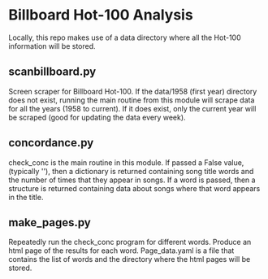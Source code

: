 # Billboard Hot-100 Analysis 

Locally, this repo makes use of a data directory where all the Hot-100
information will be stored.

## scanbillboard.py

Screen scraper for Billboard Hot-100.  If the data/1958 (first year)
directory does not exist, running the main routine from this module
will scrape data for all the years (1958 to current).  If it does
exist, only the current year will be scraped (good for updating the
data every week).

## concordance.py

check_conc is the main routine in this module.  If passed a False value,
(typically ''), then a dictionary is returned containing song title words
and the number of times that they appear in songs.  If a word is passed,
then a structure is returned containing data about songs where that word
appears in the title.

## make_pages.py

Repeatedly run the check_conc program for different words.  Produce an
html page of the results for each word.  Page_data.yaml is a file that
contains the list of words and the directory where the html pages will
be stored.
 
